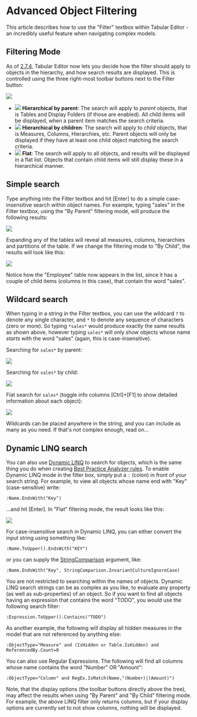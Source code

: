 # Advanced Object Filtering

This article describes how to use the "Filter" textbox within Tabular Editor - an incredibly useful feature when navigating complex models.

## Filtering Mode
As of [2.7.4](https://github.com/otykier/TabularEditor/releases/tag/2.7.4), Tabular Editor now lets you decide how the filter should apply to objects in the hierarchy, and how search results are displayed. This is controlled using the three right-most toolbar buttons next to the Filter button:

![](https://user-images.githubusercontent.com/8976200/46567931-08a4b480-c93d-11e8-96fd-e197e87a0587.png)

* ![](https://user-images.githubusercontent.com/8976200/46567944-44d81500-c93d-11e8-91e2-d9822078dba7.png) **Hierarchical by parent**: The search will apply to _parent_ objects, that is Tables and Display Folders (if those are enabled). All child items will be displayed, when a parent item matches the search criteria.
* ![](https://user-images.githubusercontent.com/8976200/46567940-2ffb8180-c93d-11e8-9fba-84fbb79b6bb3.png) **Hierarchical by children**: The search will apply to _child_ objects, that is Measures, Columns, Hierarchies, etc. Parent objects will only be displayed if they have at least one child object matching the search criteria.
* ![](https://user-images.githubusercontent.com/8976200/46567941-37bb2600-c93d-11e8-9c02-86502f41bce8.png) **Flat**: The search will apply to all objects, and results will be displayed in a flat list. Objects that contain child items will still display these in a hierarchical manner.

## Simple search
Type anything into the Filter textbox and hit [Enter] to do a simple case-insensitive search within object names. For example, typing "sales" in the Filter textbox, using the "By Parent" filtering mode, will produce the following results:

![](https://user-images.githubusercontent.com/8976200/46568002-5f5ebe00-c93e-11e8-997b-7f89dfd92076.png)

Expanding any of the tables will reveal all measures, columns, hierarchies and partitions of the table. If we change the filtering mode to "By Child", the results will look like this:

![](https://user-images.githubusercontent.com/8976200/46568016-9f25a580-c93e-11e8-9bc2-c0a16a890256.png)

Notice how the "Employee" table now appears in the list, since it has a couple of child items (columns in this case), that contain the word "sales".

## Wildcard search
When typing in a string in the Filter textbox, you can use the wildcard `?` to denote any single character, and `*` to denote any sequence of characters (zero or more). So typing `*sales*` would produce exactly the same results as shown above, however typing `sales*` will only show objects whose name _starts_ with the word "sales" (again, this is case-insensitive).

Searching for `sales*` by parent:

![](https://user-images.githubusercontent.com/8976200/46568043-19eec080-c93f-11e8-8d81-2a6214bfa572.png)

Searching for `sales*` by child:

![](https://user-images.githubusercontent.com/8976200/46568117-f9733600-c93f-11e8-96ab-f87769b8097c.png)

Flat search for `sales*` (toggle info columns [Ctrl]+[F1] to show detailed information about each object):

![](https://user-images.githubusercontent.com/8976200/46568118-042dcb00-c940-11e8-82d1-516207450559.png)

Wildcards can be placed anywhere in the string, and you can include as many as you need. If that's not complex enough, read on...

## Dynamic LINQ search
You can also use [Dynamic LINQ](https://github.com/kahanu/System.Linq.Dynamic/wiki/Dynamic-Expressions) to search for objects, which is the same thing you do when creating [Best Practice Analyzer rules](/Best-Practice-Analyzer). To enable Dynamic LINQ mode in the filter box, simply put a `:` (colon) in front of your search string. For example, to view all objects whose name end with "Key" (case-sensitive) write:

```
:Name.EndsWith("Key")
```

...and hit [Enter]. In "Flat" filtering mode, the result looks like this:

![](https://user-images.githubusercontent.com/8976200/46568130-33dcd300-c940-11e8-903c-193e1acde0ad.png)

For case-insensitive search in Dynamic LINQ, you can either convert the input string using something like:

```
:Name.ToUpper().EndsWith("KEY")
```

or you can supply the [StringComparison](https://docs.microsoft.com/en-us/dotnet/api/system.string.endswith?view=netframework-4.7.2#System_String_EndsWith_System_String_System_StringComparison_) argument, like:

```
:Name.EndsWith("Key", StringComparison.InvariantCultureIgnoreCase)
```

You are not restricted to searching within the names of objects. Dynamic LINQ search strings can be as complex as you like, to evaluate any property (as well as sub-properties) of an object. So if you want to find all objects having an expression that contains the word "TODO", you would use the following search filter:

```
:Expression.ToUpper().Contains("TODO")
```

As another example, the following will display all hidden measures in the model that are not referenced by anything else:

```
:ObjectType="Measure" and (IsHidden or Table.IsHidden) and ReferencedBy.Count=0
````

You can also use Regular Expressions. The following will find all columns whose name contains the word "Number" OR "Amount":

```
:ObjectType="Column" and RegEx.IsMatch(Name,"(Number)|(Amount)")
```

Note, that the display options (the toolbar buttons directly above the tree), may affect the results when using "By Parent" and "By Child" filtering mode. For example, the above LINQ filter only returns columns, but if your display options are currently set to not show columns, nothing will be displayed.
